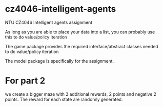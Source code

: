 # cz4046-intelligent-agents
NTU CZ4046 Intelligent agents assignment

As long as you are able to place your data into a list, you can probably use this to do value/policy iteration

The game package provides the required interface/abstract classes needed to do value/policy iteration

The model package is specifically for the assignment.

# For part 2
we create a bigger maze with 2 additional rewards, 2 points and negative 2 points.
The reward for each state are randomly generated.


